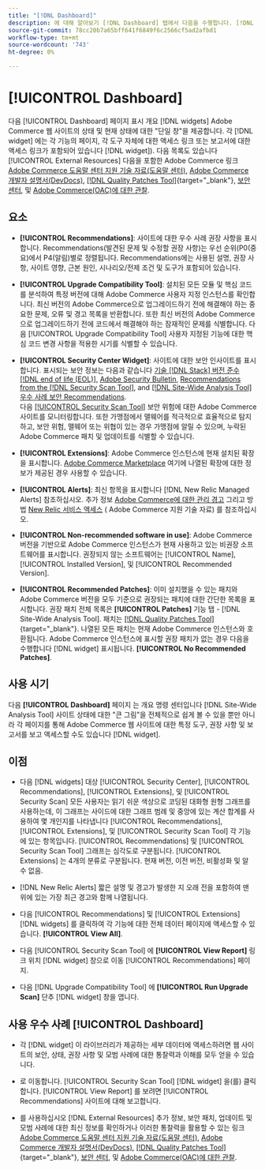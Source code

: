 ```yaml
---
title: "[!DNL Dashboard]"
description: 에 대해 알아보기 [!DNL Dashboard] 탭에서 다음을 수행합니다. [!DNL Site-Wide Analysis Tool], 요소, 사용할 시기, 이점 및 우수 사례
source-git-commit: 78cc20b7a65bff641f6849f6c2566cf5ad2afbd1
workflow-type: tm+mt
source-wordcount: '743'
ht-degree: 0%

---
```


# [!UICONTROL Dashboard]

다음 [!UICONTROL Dashboard] 페이지 표시 개요 [!DNL widgets] Adobe Commerce 웹 사이트의 상태 및 현재 상태에 대한 &quot;단일 창&quot;을 제공합니다. 각 [!DNL widget] 에는 각 기능의 페이지, 각 도구 자체에 대한 액세스 링크 또는 보고서에 대한 액세스 링크가 포함되어 있습니다 [!DNL widget]).
다음 목록도 있습니다 [!UICONTROL External Resources] 다음을 포함한 Adobe Commerce 링크 [Adobe Commerce 도움말 센터 지원 기술 자료(도움말 센터)](https://support.magento.com/), [Adobe Commerce 개발자 설명서(DevDocs)](https://devdocs.magento.com/), [[!DNL Quality Patches Tool]](https://experienceleague.adobe.com/tools/commerce-quality-patches/index.html){target="_blank"}, [보안 센터](https://magento.com/security), 및 [Adobe Commerce(OAC)에 대한 관찰](https://support.magento.com/hc/en-us/articles/4402379845901-Use-Observation-for-Adobe-Commerce).

## 요소

* **[!UICONTROL Recommendations]**: 사이트에 대한 우수 사례 권장 사항을 표시합니다. Recommendations(발견된 문제 및 수정할 권장 사항)는 우선 순위(P0(중요)에서 P4(알림)별로 정렬됩니다.
Recommendations에는 사용된 설명, 권장 사항, 사이트 영향, 근본 원인, 시나리오/전제 조건 및 도구가 포함되어 있습니다.

* **[!UICONTROL Upgrade Compatibility Tool]**: 설치된 모든 모듈 및 핵심 코드를 분석하여 특정 버전에 대해 Adobe Commerce 사용자 지정 인스턴스를 확인합니다. 최신 버전의 Adobe Commerce으로 업그레이드하기 전에 해결해야 하는 중요한 문제, 오류 및 경고 목록을 반환합니다. 또한 최신 버전의 Adobe Commerce으로 업그레이드하기 전에 코드에서 해결해야 하는 잠재적인 문제를 식별합니다.
다음 [!UICONTROL Upgrade Compatibility Tool] 사용자 지정된 기능에 대한 핵심 코드 변경 사항을 적용한 시기를 식별할 수 있습니다.

* **[!UICONTROL Security Center Widget]**: 사이트에 대한 보안 인사이트를 표시합니다.
표시되는 보안 정보는 다음과 같습니다 [기술 [!DNL Stack] 버전 준수 [!DNL end of life (EOL)]](https://experienceleague.adobe.com/docs/commerce-operations/installation-guide/system-requirements.html), [Adobe Security Bulletin](https://helpx.adobe.com/security/security-bulletin.html), [Recommendations from the [!DNL Security Scan Tool]](https://experienceleague.adobe.com/docs/commerce-admin/systems/security/security-scan.html), and [[!DNL Site-Wide Analysis Tool] 우수 사례 보안 Recommendations](https://experienceleague.adobe.com/docs/commerce-operations/tools/site-wide-analysis-tool/recommendations.html).<br>
다음 [[!UICONTROL Security Scan Tool]](https://experienceleague.adobe.com/docs/commerce-admin/systems/security/security-scan.html) 보안 위험에 대한 Adobe Commerce 사이트를 모니터링합니다. 또한 가맹점에서 맬웨어를 적극적으로 효율적으로 탐지하고, 보안 위험, 맬웨어 또는 위협이 있는 경우 가맹점에 알릴 수 있으며, 누락된 Adobe Commerce 패치 및 업데이트를 식별할 수 있습니다.

* **[!UICONTROL Extensions]**: Adobe Commerce 인스턴스에 현재 설치된 확장을 표시합니다. [Adobe Commerce Marketplace](https://marketplace.magento.com/extensions.html) 여기에 나열된 확장에 대한 정보가 제공된 경우 사용할 수 있습니다.

* **[!UICONTROL Alerts]**: 최신 항목을 표시합니다 [!DNL New Relic Managed Alerts] 참조하십시오. 추가 정보 [Adobe Commerce에 대한 관리 경고](https://support.magento.com/hc/en-us/articles/360045806832) 그리고 방법 [New Relic 서비스 액세스](https://support.magento.com/hc/en-us/articles/360039127712) ( Adobe Commerce 지원 기술 자료) 를 참조하십시오.

* **[!UICONTROL Non-recommended software in use]**: Adobe Commerce 버전을 기반으로 Adobe Commerce 인스턴스가 현재 사용하고 있는 비권장 소프트웨어를 표시합니다. 권장되지 않는 소프트웨어는 [!UICONTROL Name], [!UICONTROL Installed Version], 및 [!UICONTROL Recommended Version].

* **[!UICONTROL Recommended Patches]**: 이미 설치했을 수 있는 패치와 Adobe Commerce 버전을 모두 기준으로 권장되는 패치에 대한 간단한 목록을 표시합니다. 권장 패치 전체 목록은 **[!UICONTROL Patches]** 기능 탭 - [!DNL Site-Wide Analysis Tool]. 패치는 [[!DNL Quality Patches Tool]](https://experienceleague.adobe.com/tools/commerce-quality-patches/index.html){target="_blank"}. 나열된 모든 패치는 현재 Adobe Commerce 인스턴스와 호환됩니다.
Adobe Commerce 인스턴스에 표시할 권장 패치가 없는 경우 다음을 수행합니다 [!DNL widget] 표시됩니다. **[!UICONTROL No Recommended Patches]**.

## 사용 시기

다음 **[!UICONTROL Dashboard]** 페이지 는 개요 명령 센터입니다 [!DNL Site-Wide Analysis Tool] 사이트 상태에 대한 &quot;큰 그림&quot;을 전체적으로 쉽게 볼 수 있을 뿐만 아니라 각 페이지를 통해 Adobe Commerce 웹 사이트에 대한 특정 도구, 권장 사항 및 보고서를 보고 액세스할 수도 있습니다 [!DNL widget].

## 이점

* 다음 [!DNL widgets] 대상 [!UICONTROL Security Center], [!UICONTROL Recommendations], [!UICONTROL Extensions], 및 [!UICONTROL Security Scan] 모든 사용자는 읽기 쉬운 색상으로 코딩된 대화형 원형 그래프를 사용하는데, 이 그래프는 사이드에 대한 그래프 범례 및 중앙에 있는 계산 합계를 사용하여 몇 개인지를 나타냅니다 [!UICONTROL Recommendations], [!UICONTROL Extensions], 및 [!UICONTROL Security Scan Tool] 각 기능에 있는 항목입니다. [!UICONTROL Recommendations] 및 [!UICONTROL Security Scan Tool] 그래프는 심각도로 구분됩니다. [!UICONTROL Extensions] 는 4개의 분류로 구분됩니다. 현재 버전, 이전 버전, 비활성화 및 알 수 없음.

* [!DNL New Relic Alerts] 짧은 설명 및 경고가 발생한 지 오래 전을 포함하여 맨 위에 있는 가장 최근 경고와 함께 나열됩니다.

* 다음 [!UICONTROL Recommendations] 및 [!UICONTROL Extensions] [!DNL widgets] 를 클릭하여 각 기능에 대한 전체 데이터 페이지에 액세스할 수 있습니다. **[!UICONTROL View All]**.

* 다음 [!UICONTROL Security Scan Tool] 에 **[!UICONTROL View Report]** 링크 위치 [!DNL widget] 창으로 이동 [!UICONTROL Recommendations] 페이지.

* 다음 [!DNL Upgrade Compatibility Tool] 에 **[!UICONTROL Run Upgrade Scan]** 단추 [!DNL widget] 창을 엽니다.

## 사용 우수 사례 [!UICONTROL Dashboard]

* 각 [!DNL widget] 이 라이브러리가 제공하는 세부 데이터에 액세스하려면 웹 사이트의 보안, 상태, 권장 사항 및 모범 사례에 대한 통찰력과 이해를 모두 얻을 수 있습니다.

* 로 이동합니다. [!UICONTROL Security Scan Tool] [!DNL widget] 을(를) 클릭합니다. [!UICONTROL View Report] 를 보려면 [!UICONTROL Recommendations] 사이트에 대해 보고합니다.

* 를 사용하십시오 [!DNL External Resources] 추가 정보, 보안 패치, 업데이트 및 모범 사례에 대한 최신 정보를 확인하거나 이러한 통찰력을 활용할 수 있는 링크 [Adobe Commerce 도움말 센터 지원 기술 자료(도움말 센터)](https://support.magento.com/), [Adobe Commerce 개발자 설명서(DevDocs)](https://devdocs.magento.com/), [[!DNL Quality Patches Tool]](https://experienceleague.adobe.com/tools/commerce-quality-patches/index.html){target="_blank"}, [보안 센터](https://helpx.adobe.com/security.html), 및 [Adobe Commerce(OAC)에 대한 관찰](https://support.magento.com/hc/en-us/articles/4402379845901-Use-Observation-for-Adobe-Commerce).
